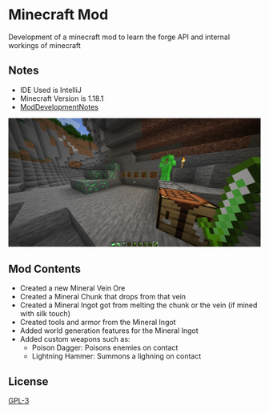 # Minecraft Mod

Development of a minecraft mod to learn the forge API and internal workings of minecraft

## Notes

- IDE Used is IntelliJ
- Minecraft Version is 1.18.1
- [ModDevelopmentNotes](https://github.com/Polifack/minecraft-mod/blob/main/instructions.txt)


![mod_screenshot](https://github.com/Polifack/minecraft-mod/blob/main/showcase.png)

## Mod Contents

- Created a new Mineral Vein Ore
- Created a Mineral Chunk that drops from that vein
- Created a Mineral Ingot got from melting the chunk or the vein (if mined with silk touch)
- Created tools and armor from the Mineral Ingot
- Added world generation features for the Mineral Ingot
- Added custom weapons such as:
  - Poison Dagger: Poisons enemies on contact
  - Lightning Hammer: Summons a lighning on contact

## License
[GPL-3](https://www.gnu.org/licenses/gpl-3.0.en.html)

